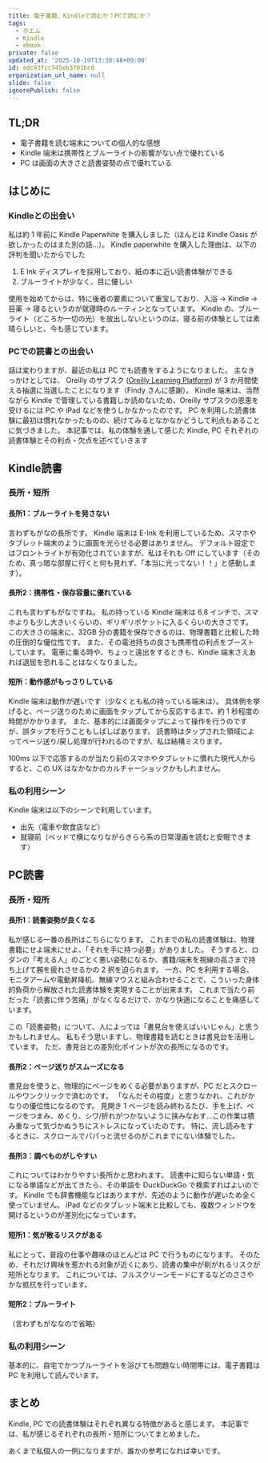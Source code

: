```yaml
---
title: 電子書籍、Kindleで読むか？PCで読むか？
tags:
  - ポエム
  - Kindle
  - ebook
private: false
updated_at: '2025-10-19T13:30:48+09:00'
id: edc93fcc545eb3701bc0
organization_url_name: null
slide: false
ignorePublish: false
---
```


## TL;DR

- 電子書籍を読む端末についての個人的な感想
- Kindle 端末は携帯性とブルーライトの影響がない点で優れている
- PC は画面の大きさと読書姿勢の点で優れている

## はじめに

### Kindleとの出会い

私は約 1 年前に Kindle Paperwhite を購入しました（ほんとは Kindle Oasis が欲しかったのはまた別の話...）。
Kindle paperwhite を購入した理由は、以下の評判を聞いたからでした

1. E Ink ディスプレイを採用しており、紙の本に近い読書体験ができる
2. ブルーライトが少なく、目に優しい

使用を始めてからは、特に後者の要素について重宝しており、入浴 → Kindle → 目薬 → 寝るというのが就寝時のルーティンとなっています。
Kindle の、ブルーライト（どころか一切の光）を放出しないというのは、寝る前の体験としては素晴らしいと、今も感じています。

### PCでの読書との出会い

話は変わりますが、最近の私は PC でも読書をするようになりました。
主なきっかけとしては、 Oreilly のサブスク ([Oreilly Learning Platform](https://www.oreilly.com/online-learning/)) が 3 か月間使える抽選に当選したことになります（Findy さんに感謝）。
Kindle 端末は、当然ながら Kindle で管理している書籍しか読めないため、Oreilly サブスクの恩恵を受けるには PC や iPad などを使うしかなかったのです。
PC を利用した読書体験に最初は慣れなかったものの、続けてみるとなかなかどうして利点もあることに気づきました。
本記事では、私の体験を通して感じた Kindle, PC それぞれの読書体験とその利点・欠点を述べていきます

## Kindle読書

### 長所・短所

#### 長所1：ブルーライトを発さない

言わずもがなの長所です。
Kindle 端末は E-Ink を利用しているため、スマホやタブレット端末のように画面を光らせる必要はありません。
デフォルト設定ではフロントライトが有効化されていますが、私はそれも Off にしています（そのため、真っ暗な部屋に行くと何も見れず、「本当に光ってない！！」と感動します）。

#### 長所2：携帯性・保存容量に優れている

これも言わずもがなですね。
私の持っている Kindle 端末は 6.8 インチで、スマホよりも少し大きいくらいの、ギリギリポケットに入るくらいの大きさです。
この大きさの端末に、32GB 分の書籍を保存できるのは、物理書籍と比較した時の圧倒的な優位性です。
また、その電池持ちの良さも携帯性の利点をブーストしています。
電車に乗る時や、ちょっと遠出をするときも、Kindle 端末さえあれば退屈を恐れることはなくなりました。

#### 短所：動作感がもっさりしている

Kindle 端末は動作が遅いです（少なくとも私の持っている端末は）。
具体例を挙げると、ページ送りのために画面をタップしてから反応するまで、約 1 秒程度の時間がかかります。
また、基本的には画面タップによって操作を行うのですが、誤タップを行うこともしばしばあります。
読書時はタップされた領域によってページ送り/戻し処理が行われるのですが、私は結構ミスります。

100ms 以下で応答するのが当たり前のスマホやタブレットに慣れた現代人からすると、この UX はなかなかのカルチャーショックかもしれません。

### 私の利用シーン

Kindle 端末は以下のシーンで利用しています。

- 出先（電車や飲食店など）
- 就寝前（ベッドで横になりながらきらら系の日常漫画を読むと安眠できます）

## PC読書

### 長所・短所

#### 長所1：読書姿勢が良くなる

私が感じる一番の長所はこちらになります。
これまでの私の読書体験は、物理書籍にせよ端末にせよ、「それを手に持つ必要」がありました。
そうすると、ロダンの「考える人」のごとく悪い姿勢になるか、書籍/端末を視線の高さまで持ち上げて腕を疲れさせるかの 2 択を迫られます。
一方、PC を利用する場合、モニタアームや電動昇降机、無線マウスと組み合わせることで、こういった身体的負荷から解放された読書体験を実現することが出来ます。
これまで当たり前だった「読書に伴う苦痛」がなくなるだけで、かなり快適になることを痛感しています。

この「読書姿勢」について、人によっては「書見台を使えばいいじゃん」と思うかもしれません。
私もそう思いますし、物理書籍を読むときは書見台を活用しています。
ただ、書見台との差別化ポイントが次の長所になるのです。

#### 長所2：ページ送りがスムーズになる

書見台を使うと、物理的にページをめくる必要がありますが、PC だとスクロールやワンクリックで済むのです。
「なんだその程度」と思うなかれ、これがかなりの優位性になるのです。
見開き 1 ページを読み終わるたび、手を上げ、ページをつまみ、めくり、シワ/折れがつかないように挟みなおす...この作業は積み重なって気づかぬうちにストレスになっていたのです。
特に、流し読みをするときに、スクロールでパパっと流せるのがこれまでにない体験でした。


#### 長所3：調べものがしやすい

これについてはわかりやすい長所かと思われます。
読書中に知らない単語・気になる単語などが出てきたら、その単語を DuckDuckGo で検索すればよいのです。
Kindle でも辞書機能などはありますが、先述のように動作が遅いため全く使っていません。
iPad などのタブレット端末と比較しても、複数ウィンドウを開けるというのが差別化になっています。

#### 短所1：気が散るリスクがある

私にとって、普段の仕事や趣味のほとんどは PC で行うものになります。
そのため、それだけ興味を惹かれる対象が近くにあり、読書の集中が削がれるリスクが短所となります。
これについては、フルスクリーンモードにするなどのささやかな抵抗を行っています。

#### 短所2：ブルーライト

（言わずもがななので省略）

### 私の利用シーン

基本的に、自宅でかつブルーライトを浴びても問題ない時間帯には、電子書籍は PC を利用して読んでいます。

## まとめ

Kindle, PC での読書体験はそれぞれ異なる特徴があると感じます。
本記事では、私が感じるそれぞれの長所・短所についてまとめました。

あくまで私個人の一例になりますが、誰かの参考になれば幸いです。
